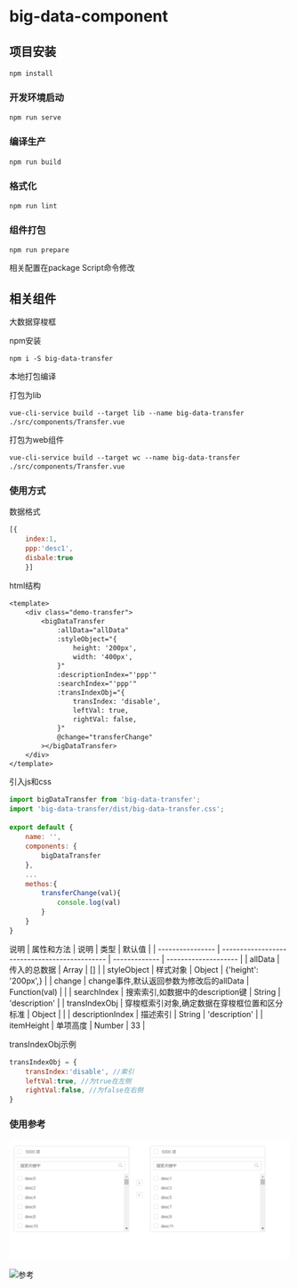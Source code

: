 # big-data-component

## 项目安装
```
npm install
```

### 开发环境启动
```
npm run serve
```

### 编译生产
```
npm run build
```

### 格式化
```
npm run lint
```

### 组件打包

```
npm run prepare
```

相关配置在package Script命令修改



## 相关组件

大数据穿梭框

npm安装

```
npm i -S big-data-transfer
```

本地打包编译

打包为lib

```shell
vue-cli-service build --target lib --name big-data-transfer ./src/components/Transfer.vue
```

打包为web组件

```shell
vue-cli-service build --target wc --name big-data-transfer ./src/components/Transfer.vue
```

### 使用方式



数据格式

```js
[{
	index:1,
	ppp:'desc1',
	disbale:true
	}]
```



html结构

```vue
<template>
	<div class="demo-transfer">
		<bigDataTransfer
			:allData="allData"
			:styleObject="{
				height: '200px',
				width: '400px',
			}"
			:descriptionIndex="'ppp'"
			:searchIndex="'ppp'"
			:transIndexObj="{
				transIndex: 'disable',
				leftVal: true,
				rightVal: false,
			}"
			@change="transferChange"
		></bigDataTransfer>
	</div>
</template>
```

引入js和css

```js
import bigDataTransfer from 'big-data-transfer';
import 'big-data-transfer/dist/big-data-transfer.css';

export default {
	name: '',
	components: {
		bigDataTransfer
	},
    ...
    methos:{
        transferChange(val){
            console.log(val)
        }
    }
}
```

说明
| 属性和方法       | 说明                                          | 类型          | 默认值               |
| ---------------- | --------------------------------------------- | ------------- | -------------------- |
| allData          | 传入的总数据                                  | Array         | []                   |
| styleObject      | 样式对象                                      | Object        | {'height': '200px',} |
| change           | change事件,默认返回参数为修改后的allData      | Function(val) |                      |
| searchIndex      | 搜索索引,如数据中的description键              | String        | 'description'        |
| transIndexObj    | 穿梭框索引对象,确定数据在穿梭框位置和区分标准 | Object        |                      |
| descriptionIndex | 描述索引                                      | String        | 'description'        |
| itemHeight       | 单项高度                                      | Number        | 33                   |

transIndexObj示例

```js
transIndexObj = {
	transIndex:'disable', //索引
	leftVal:true, //为true在左侧
	rightVal:false, //为false在右侧
}
```

### 使用参考

![cankao](./media/cankao.png)

![参考](https://github.com/niaier/big-data-components/edit/master/media/参考.gif)
